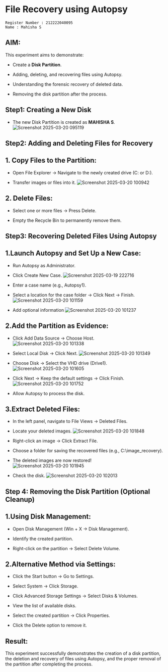 # File Recovery using Autopsy

```
Register Number : 212222040095
Name : Mahisha S
```
## AIM:

This experiment aims to demonstrate:

- Create a **Disk Partition**.  

- Adding, deleting, and recovering files using Autopsy.

- Understanding the forensic recovery of deleted data.

- Removing the disk partition after the process.

## Step1: Creating a New Disk
  
- The new Disk Partition is created as **MAHISHA S**.
  ![Screenshot 2025-03-20 095119](https://github.com/user-attachments/assets/fa6779d1-c6e5-4a7b-a8b5-a6dab3b6b290)


  
## Step2: Adding and Deleting Files for Recovery

## 1. Copy Files to the Partition:

- Open File Explorer → Navigate to the newly created drive (C: or D:).

- Transfer images or files into it.
![Screenshot 2025-03-20 100942](https://github.com/user-attachments/assets/1fde9b34-b001-4db1-8bb6-599498ec6791)


## 2. Delete Files:

- Select one or more files → Press Delete.

- Empty the Recycle Bin to permanently remove them.

## Step3: Recovering Deleted Files Using Autopsy

## 1.Launch Autopsy and Set Up a New Case:

- Run Autopsy as Administrator.

- Click Create New Case.
![Screenshot 2025-03-19 222716](https://github.com/user-attachments/assets/4028e969-add1-46c4-beb2-3f336c7dcd3d)

- Enter a case name (e.g., Autopsy1).
- Select a location for the case folder → Click Next → Finish.
  ![Screenshot 2025-03-20 101159](https://github.com/user-attachments/assets/96e4d9e3-403b-47e7-985c-48bfd5ee65e8)

- Add optional information
  ![Screenshot 2025-03-20 101237](https://github.com/user-attachments/assets/97a42cf6-4e45-4bca-9ee0-fc11c6a52b4c)




## 2.Add the Partition as Evidence:

- Click Add Data Source → Choose Host.
   ![Screenshot 2025-03-20 101338](https://github.com/user-attachments/assets/2cae65dd-0d06-43ef-989e-7f07dad19883)



- Select Local Disk → Click Next.
   ![Screenshot 2025-03-20 101349](https://github.com/user-attachments/assets/0eafbcca-b430-45c7-9f0c-b6c5254d799b)



- Choose Disk → Select the VHD drive (Drive1).
  ![Screenshot 2025-03-20 101605](https://github.com/user-attachments/assets/44d4a210-6c1d-463c-9e0e-fd8b2551bc7c)



- Click Next → Keep the default settings → Click Finish.
  ![Screenshot 2025-03-20 101752](https://github.com/user-attachments/assets/ced6643a-ef0b-4de8-b4b6-b9bae1e9ac44)



- Allow Autopsy to process the disk.

## 3.Extract Deleted Files:

- In the left panel, navigate to File Views → Deleted Files.

- Locate your deleted images.
  ![Screenshot 2025-03-20 101848](https://github.com/user-attachments/assets/574b42fd-c254-4652-82a8-da39a0dfdc6b)



- Right-click an image → Click Extract File.

- Choose a folder for saving the recovered files (e.g., C:\image_recovery).

- The deleted images are now restored!
  ![Screenshot 2025-03-20 101945](https://github.com/user-attachments/assets/0f0e48f4-d91e-471b-bd88-054746a29af1)

- Check the disk.
  ![Screenshot 2025-03-20 102013](https://github.com/user-attachments/assets/efa22c7a-2080-4019-8d01-5e02bae8ab9a)

  
## Step 4: Removing the Disk Partition (Optional Cleanup)

## 1.Using Disk Management:

- Open Disk Management (Win + X → Disk Management).

- Identify the created partition.

- Right-click on the partition → Select Delete Volume.

## 2.Alternative Method via Settings:

- Click the Start button → Go to Settings.

- Select System → Click Storage.

- Click Advanced Storage Settings → Select Disks & Volumes.

- View the list of available disks.

- Select the created partition → Click Properties.

- Click the Delete option to remove it.

## Result:

This experiment successfully demonstrates the creation of a disk partition, the deletion and recovery of files using Autopsy, and the proper removal of the partition after completing the process.


  



